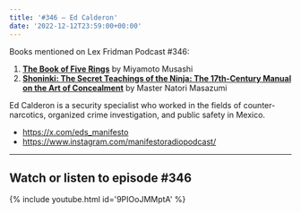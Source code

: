 ```yaml
---
title: '#346 – Ed Calderon'
date: '2022-12-12T23:59:00+00:00'
---
```


Books mentioned on Lex Fridman Podcast #346:

1. <b><a href="https://amzn.to/3hmB5Za" target="_blank" rel="sponsored noopener noreferrer">The Book of Five Rings</a></b> by Miyamoto Musashi
2. <b><a href="https://amzn.to/3UVgLfh" target="_blank" rel="sponsored noopener noreferrer">Shoninki: The Secret Teachings of the Ninja: The 17th-Century Manual on the Art of Concealment</a></b> by Master Natori Masazumi

Ed Calderon is a security specialist who worked in the fields of counter-narcotics, organized crime investigation, and public safety in Mexico.

- <a href="https://x.com/eds_manifesto" target="_blank">https://x.com/eds_manifesto</a>
- <a href="https://www.instagram.com/manifestoradiopodcast/" target="_blank">https://www.instagram.com/manifestoradiopodcast/</a>

- - - - - -

## Watch or listen to episode #346

{% include youtube.html id='9PIOoJMMptA' %}